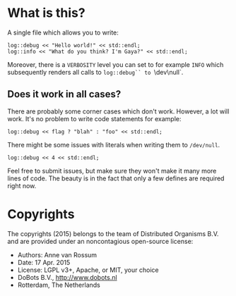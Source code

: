 # What is this?

A single file which allows you to write:

    log::debug << "Hello world!" << std::endl;
    log::info << "What do you think? I'm Gaya?" << std::endl;

Moreover, there is a `VERBOSITY` level you can set to for example `INFO` which subsequently renders all calls to `log::debug`` to `\dev\null`.

## Does it work in all cases?

There are probably some corner cases which don't work. However, a lot will work. It's no problem to write code statements for example:

    log::debug << flag ? "blah" : "foo" << std::endl;

There might be some issues with literals when writing them to `/dev/null`.
    
    log::debug << 4 << std::endl;

Feel free to submit issues, but make sure they won't make it many more lines of code. The beauty is in the fact that only a few defines are required right now.

# Copyrights

The copyrights (2015) belongs to the team of Distributed Organisms B.V. and are provided under an noncontagious open-source license:

* Authors: Anne van Rossum
* Date: 17 Apr. 2015
* License: LGPL v3+, Apache, or MIT, your choice
* DoBots B.V., http://www.dobots.nl
* Rotterdam, The Netherlands


